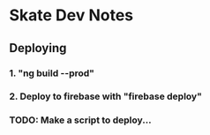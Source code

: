 # Skate Dev Notes

## Deploying
### 1. "ng build --prod"
### 2. Deploy to firebase with "firebase deploy"
### TODO: Make a script to deploy...